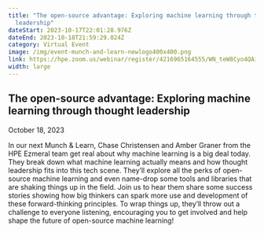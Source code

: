 ```yaml
---
title: "The open-source advantage: Exploring machine learning through thought
  leadership"
dateStart: 2023-10-17T22:01:28.976Z
dateEnd: 2023-10-18T21:59:29.024Z
category: Virtual Event
image: /img/event-munch-and-learn-newlogo400x400.png
link: https://hpe.zoom.us/webinar/register/4216965164555/WN_teW8Cyo4QAiCSzKbMsmofA
width: large
---
```

## The open-source advantage: Exploring machine learning through thought leadership
October 18, 2023

In our next Munch & Learn, Chase Christensen and Amber Graner from the HPE Ezmeral team get real about why machine learning is a big deal today. They break down what machine learning actually means and how thought leadership fits into this tech scene. They’ll explore all the perks of open-source machine learning and even name-drop some tools and libraries that are shaking things up in the field. Join us to hear them share some success stories showing how big thinkers can spark more use and development of these forward-thinking principles. To wrap things up, they’ll throw out a challenge to everyone listening, encouraging you to get involved and help shape the future of open-source machine learning!
